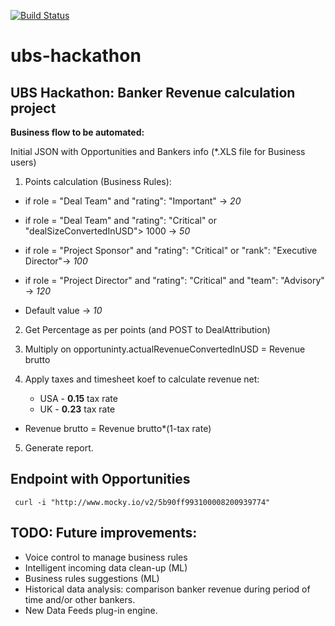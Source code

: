 [![Build Status](https://travis-ci.org/eduardomanrique/ubs-hackathon.svg?branch=master)](https://travis-ci.org/eduardomanrique/ubs-hackathon)
# ubs-hackathon
UBS Hackathon: Banker Revenue calculation project
--------------

**Business flow to be automated:**

Initial JSON with Opportunities and Bankers info (*.XLS file for Business users) 

1. Points calculation (Business Rules):  

- if role = "Deal Team" and  "rating": "Important" -> *20*
- if role = "Deal Team" and  "rating": "Critical" or "dealSizeConvertedInUSD"> 1000 -> *50*
- if role = "Project Sponsor" and  "rating": "Critical" or  "rank": "Executive Director"-> *100*
- if role = "Project Director" and  "rating": "Critical" and  "team": "Advisory" -> *120*

 - Default value -> *10*

2. Get Percentage as per points (and POST to DealAttribution)

3. Multiply on  opportuninty.actualRevenueConvertedInUSD = Revenue brutto

4. Apply taxes and timesheet koef to calculate revenue net: 
	- USA - **0.15** tax rate
	- UK - **0.23** tax rate
 
  - Revenue brutto = Revenue brutto*(1-tax rate)

5. Generate report.


## Endpoint with Opportunities
` curl -i "http://www.mocky.io/v2/5b90ff993100008200939774"`


## TODO: Future improvements:
 - Voice control to manage business rules
 - Intelligent incoming data clean-up (ML)
 - Business rules suggestions (ML)
 - Historical data analysis: comparison banker revenue during period of time and/or other bankers.
 - New Data Feeds plug-in engine.
